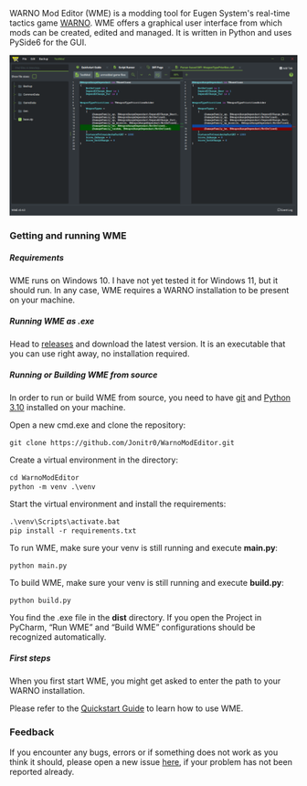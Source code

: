 WARNO Mod Editor (WME) is a modding tool for Eugen System's real-time tactics game [WARNO](https://store.steampowered.com/app/1611600/WARNO/). WME offers a graphical user interface from which mods can be created, edited and managed. It is written in Python and uses PySide6 for the GUI.

![preview](./resources/markdown/wme_preview.png) 

### Getting and running WME

##### Requirements

WME runs on Windows 10. I have not yet tested it for Windows 11, but it should run. In any case, WME requires a WARNO installation to be present on your machine.

##### Running WME as .exe

Head to [releases](https://github.com/Jonitr0/WarnoModEditor/releases) and download the latest version. It is an executable that you can use right away, no installation required.

##### Running or Building WME from source

In order to run or build WME from source, you need to have [git](https://git-scm.com/book/en/v2/Getting-Started-Installing-Git) and [Python 3.10](https://www.python.org/downloads/windows/) installed on your machine.

Open a new cmd.exe and clone the repository:

````
git clone https://github.com/Jonitr0/WarnoModEditor.git
````

Create a virtual environment in the directory:

````
cd WarnoModEditor
python -m venv .\venv
````

Start the virtual environment and install the requirements:

````
.\venv\Scripts\activate.bat
pip install -r requirements.txt
````

To run WME, make sure your venv is still running and execute **main.py**:

````
python main.py
````

To build WME, make sure your venv is still running and execute **build.py**:

````
python build.py
````

You find the .exe file in the **dist** directory.
If you open the Project in PyCharm, “Run WME” and “Build WME” configurations should be recognized automatically.

##### First steps

When you first start WME, you might get asked to enter the path to your WARNO installation. 

Please refer to the [Quickstart Guide](https://github.com/Jonitr0/WarnoModEditor/blob/main/resources/markdown/Quickstart.md) to learn how to use WME.

### Feedback

If you encounter any bugs, errors or if something does not work as you think it should, please open a new issue [here](https://github.com/Jonitr0/WarnoModEditor/issues), if your problem has not been reported already.